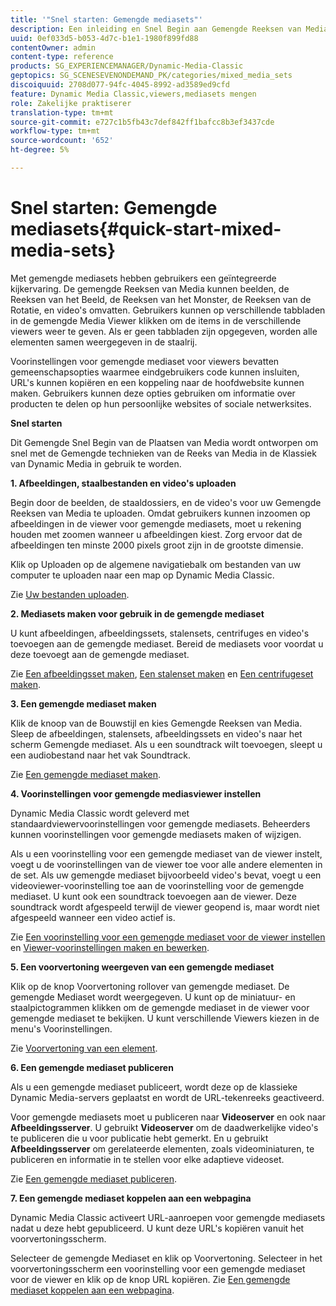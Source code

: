 ```yaml
---
title: '"Snel starten: Gemengde mediasets"'
description: Een inleiding en Snel Begin aan Gemengde Reeksen van Media om u te helpen snel aan de slag gaan.
uuid: 0ef033d5-b053-4d7c-b1e1-1980f899fd88
contentOwner: admin
content-type: reference
products: SG_EXPERIENCEMANAGER/Dynamic-Media-Classic
geptopics: SG_SCENESEVENONDEMAND_PK/categories/mixed_media_sets
discoiquuid: 2708d077-94fc-4045-8992-ad3589ed9cfd
feature: Dynamic Media Classic,viewers,mediasets mengen
role: Zakelijke praktiserer
translation-type: tm+mt
source-git-commit: e727c1b5fb43c7def842ff1bafcc8b3ef3437cde
workflow-type: tm+mt
source-wordcount: '652'
ht-degree: 5%

---
```



# Snel starten: Gemengde mediasets{#quick-start-mixed-media-sets}

Met gemengde mediasets hebben gebruikers een geïntegreerde kijkervaring. De gemengde Reeksen van Media kunnen beelden, de Reeksen van het Beeld, de Reeksen van het Monster, de Reeksen van de Rotatie, en video&#39;s omvatten. Gebruikers kunnen op verschillende tabbladen in de gemengde Media Viewer klikken om de items in de verschillende viewers weer te geven. Als er geen tabbladen zijn opgegeven, worden alle elementen samen weergegeven in de staalrij.

Voorinstellingen voor gemengde mediaset voor viewers bevatten gemeenschapsopties waarmee eindgebruikers code kunnen insluiten, URL&#39;s kunnen kopiëren en een koppeling naar de hoofdwebsite kunnen maken. Gebruikers kunnen deze opties gebruiken om informatie over producten te delen op hun persoonlijke websites of sociale netwerksites.

**Snel starten**

Dit Gemengde Snel Begin van de Plaatsen van Media wordt ontworpen om snel met de Gemengde technieken van de Reeks van Media in de Klassiek van Dynamic Media in gebruik te worden.

**1. Afbeeldingen, staalbestanden en video&#39;s uploaden**

Begin door de beelden, de staaldossiers, en de video&#39;s voor uw Gemengde Reeksen van Media te uploaden. Omdat gebruikers kunnen inzoomen op afbeeldingen in de viewer voor gemengde mediasets, moet u rekening houden met zoomen wanneer u afbeeldingen kiest. Zorg ervoor dat de afbeeldingen ten minste 2000 pixels groot zijn in de grootste dimensie.

Klik op Uploaden op de algemene navigatiebalk om bestanden van uw computer te uploaden naar een map op Dynamic Media Classic.

Zie [Uw bestanden uploaden](uploading-files.md#uploading-your-files).

**2. Mediasets maken voor gebruik in de gemengde mediaset**

U kunt afbeeldingen, afbeeldingssets, stalensets, centrifuges en video&#39;s toevoegen aan de gemengde mediaset. Bereid de mediasets voor voordat u deze toevoegt aan de gemengde mediaset.

Zie [Een afbeeldingsset maken](creating-image-set.md#creating-an-image-set), [Een stalenset maken](creating-swatch-set.md#creating-a-swatch-set) en [Een centrifugeset maken](creating-spin-set.md#creating-a-spin-set).

**3. Een gemengde mediaset maken**

Klik de knoop van de Bouwstijl en kies Gemengde Reeksen van Media. Sleep de afbeeldingen, stalensets, afbeeldingssets en video&#39;s naar het scherm Gemengde mediaset. Als u een soundtrack wilt toevoegen, sleept u een audiobestand naar het vak Soundtrack.

Zie [Een gemengde mediaset maken](creating-mixed-media-set.md#creating-a-mixed-media-set).

**4. Voorinstellingen voor gemengde mediasviewer instellen**

Dynamic Media Classic wordt geleverd met standaardviewervoorinstellingen voor gemengde mediasets. Beheerders kunnen voorinstellingen voor gemengde mediasets maken of wijzigen.

Als u een voorinstelling voor een gemengde mediaset van de viewer instelt, voegt u de voorinstellingen van de viewer toe voor alle andere elementen in de set. Als uw gemengde mediaset bijvoorbeeld video&#39;s bevat, voegt u een videoviewer-voorinstelling toe aan de voorinstelling voor de gemengde mediaset. U kunt ook een soundtrack toevoegen aan de viewer. Deze soundtrack wordt afgespeeld terwijl de viewer geopend is, maar wordt niet afgespeeld wanneer een video actief is.

Zie [Een voorinstelling voor een gemengde mediaset voor de viewer instellen](setting-mixed-media-set-viewer.md#setting-up-a-mixed-media-set-viewer-preset) en [Viewer-voorinstellingen maken en bewerken](application-setup.md#adding-and-editing-viewer-presets).

**5. Een voorvertoning weergeven van een gemengde mediaset**

Klik op de knop Voorvertoning rollover van gemengde mediaset. De gemengde Mediaset wordt weergegeven. U kunt op de miniatuur- en staalpictogrammen klikken om de gemengde mediaset in de viewer voor gemengde mediaset te bekijken. U kunt verschillende Viewers kiezen in de menu&#39;s Voorinstellingen.

Zie [Voorvertoning van een element](previewing-asset.md#previewing-an-asset).

**6. Een gemengde mediaset publiceren**

Als u een gemengde mediaset publiceert, wordt deze op de klassieke Dynamic Media-servers geplaatst en wordt de URL-tekenreeks geactiveerd.

Voor gemengde mediasets moet u publiceren naar **Videoserver** en ook naar **Afbeeldingsserver**. U gebruikt **Videoserver** om de daadwerkelijke video&#39;s te publiceren die u voor publicatie hebt gemerkt. En u gebruikt **Afbeeldingsserver** om gerelateerde elementen, zoals videominiaturen, te publiceren en informatie in te stellen voor elke adaptieve videoset.

Zie [Een gemengde mediaset publiceren](publishing-mixed-media-set.md#publishing-a-mixed-media-set).

**7. Een gemengde mediaset koppelen aan een webpagina**

Dynamic Media Classic activeert URL-aanroepen voor gemengde mediasets nadat u deze hebt gepubliceerd. U kunt deze URL&#39;s kopiëren vanuit het voorvertoningsscherm.

Selecteer de gemengde Mediaset en klik op Voorvertoning. Selecteer in het voorvertoningsscherm een voorinstelling voor een gemengde mediaset voor de viewer en klik op de knop URL kopiëren. Zie [Een gemengde mediaset koppelen aan een webpagina](linking-mixed-media-set-web.md#linking-a-mixed-media-set-to-a-web-page).
